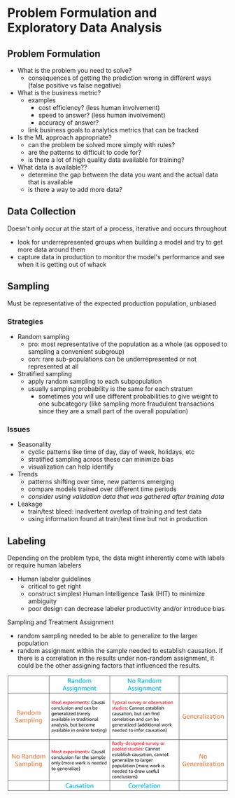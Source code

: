 # Problem Formulation and Exploratory Data Analysis

## Problem Formulation

- What is the problem you need to solve?
  - consequences of getting the prediction wrong in different ways (false positive vs false negative)
- What is the business metric?
  - examples
    - cost efficiency? (less human involvement)
    - speed to answer? (less human involvement)
    - accuracy of answer?
  - link business goals to analytics metrics that can be tracked
- Is the ML approach appropriate?
  - can the problem be solved more simply with rules?
  - are the patterns to difficult to code for?
  - is there a lot of high quality data available for training?
- What data is available??
  - determine the gap between the data you want and the actual data that is available
  - is there a way to add more data?

## Data Collection

Doesn't only occur at the start of a process, iterative and occurs throughout

- look for underrepresented groups when building a model and try to get more data around them
- capture data in production to monitor the model's performance and see when it is getting out of whack

## Sampling

Must be representative of the expected production population, unbiased

### Strategies

- Random sampling
  - pro: most representative of the population as a whole (as opposed to sampling a convenient subgroup)
  - con: rare sub-populations can be underrepresented or not represented at all
- Stratified sampling
  - apply random sampling to each subpopulation
  - usually sampling probability is the same for each stratum
    - sometimes you will use different probabilities to give weight to one subcategory (like sampling more fraudulent transactions since they are a small part of the overall population)

### Issues

- Seasonality
  - cyclic patterns like time of day, day of week, holidays, etc
  - stratified sampling across these can minimize bias
  - visualization can help identify
- Trends
  - patterns shifting over time, new patterns emerging
  - compare models trained over different time periods
  - _consider using validation data that was gathered after training data_
- Leakage
  - train/test bleed: inadvertent overlap of training and test data
  - using information found at train/test time but not in production

## Labeling

Depending on the problem type, the data might inherently come with labels or require human labelers

- Human labeler guidelines
  - critical to get right
  - construct simplest Human Intelligence Task (HIT) to minimize ambiguity
  - poor design can decrease labeler productivity and/or introduce bias

Sampling and Treatment Assignment

- random sampling needed to be able to generalize to the larger population
- random assignment within the sample needed to establish causation. If there is a correlation in the results under non-random assignment, it could be the other assigning factors that influenced the results.

![sampling and treatment assignment](pictures/sampling-treatment-assignment.png)
